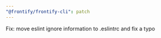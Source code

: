 ```yaml
---
"@frontify/frontify-cli": patch
---
```


Fix: move eslint ignore information to .eslintrc and fix a typo
